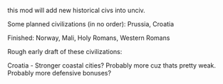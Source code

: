 this mod will add new historical civs into unciv.

Some planned civilizations (in no order): Prussia, Croatia

Finished: Norway, Mali, Holy Romans, Western Romans



Rough early draft of these civilizations:

Croatia - Stronger coastal cities? Probably more cuz thats pretty weak. Probably more defensive bonuses?
